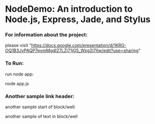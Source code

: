 NodeDemo: An introduction to Node.js, Express, Jade, and Stylus
===

### For information about the project: 

please visit "https://docs.google.com/presentation/d/1KRG-OQ1B3JyPAQP7pymMgdI27LZj71jG5_Wsg2I7IIw/edit?usp=sharing"

### To Run:

run node app:
  
  node app.js

### Another sample link header:

another sample start of block/well:

  another sample of text in block/well
